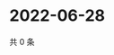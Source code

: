# 2022-06-28

共 0 条

<!-- BEGIN WEIBO -->
<!-- 最后更新时间 Tue Jun 28 2022 16:06:56 GMT+0800 (China Standard Time) -->

<!-- END WEIBO -->
